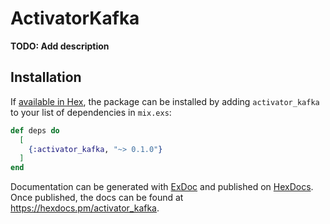 # ActivatorKafka

**TODO: Add description**

## Installation

If [available in Hex](https://hex.pm/docs/publish), the package can be installed
by adding `activator_kafka` to your list of dependencies in `mix.exs`:

```elixir
def deps do
  [
    {:activator_kafka, "~> 0.1.0"}
  ]
end
```

Documentation can be generated with [ExDoc](https://github.com/elixir-lang/ex_doc)
and published on [HexDocs](https://hexdocs.pm). Once published, the docs can
be found at <https://hexdocs.pm/activator_kafka>.

